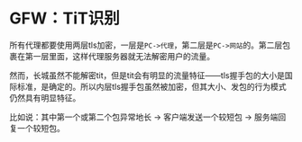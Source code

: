# GFW：TiT识别

所有代理都要使用两层tls加密，一层是`PC->代理`，第二层是`PC->网站`的。第二层包裹在第一层里面，这样代理服务器就无法解密用户的流量。

然而，长城虽然不能解密tit，但是tit会有明显的流量特征——tls握手包的大小是国际标准，是确定的。所以内层tls握手包虽然被加密，但其大小、发包的行为模式仍然具有明显特征。

比如说：其中第一个或第二个包异常地长 -> 客户端发送一个较短包 -> 服务端回复一个较短包。
